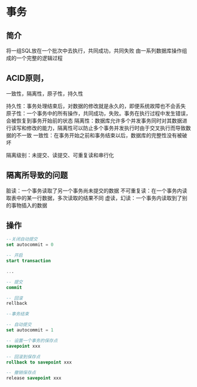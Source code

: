 # 事务

## 简介

将一组SQL放在一个批次中去执行，共同成功，共同失败
由一系列数据库操作组成的一个完整的逻辑过程

## ACID原则，

一致性，隔离性，原子性，持久性

持久性：事务处理结束后，对数据的修改就是永久的，即便系统故障也不会丢失
原子性：一个事务中的所有操作，共同成功，失败。事务在执行过程中发生错误，会被恢复到事务开始前的状态
隔离性：数据库允许多个并发事务同时对其数据进行读写和修改的能力，隔离性可以防止多个事务并发执行时由于交叉执行而导致数据的不一致
一致性：在事务开始之前和事务结束以后，数据库的完整性没有被破坏

隔离级别：未提交、读提交、可重复读和串行化

## 隔离所导致的问题

脏读：一个事务读取了另一个事务尚未提交的数据
不可重复读：在一个事务内读取表中的某一行数据，多次读取的结果不同
虚读，幻读：一个事务内读取到了别的事物插入的数据

## 操作

```sql
--关闭自动提交
set autocommit = 0

-- 开启
start transaction

...

-- 提交
commit

-- 回滚
rellback

--事务结束

-- 自动提交
set autocommit = 1

-- 设置一个事务的保存点
savepoint xxx

-- 回滚到保存点
rollback to savepoint xxx

-- 撤销保存点
release savepoint xxx
```
